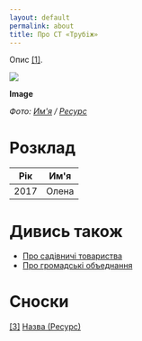 ```yaml
---
layout: default
permalink: about
title: Про СТ «Трубiж»
---
```


Опис <span id="a1">[\[1\]](#f1)</span>.

![](/encyclopedia/images/map.png)

**Image**

*Фото: [Им'я](index) / [Ресурс](index)*

# Розклад

|Рiк|Им'я|
|-|-|
|2017|Олена|


# Дивись також

+ [Про садівничі товариства](pro-sadivnici-tovaristva)
+ [Про громадськi объеднання](pro-gromadski-obiednannya)

# Сноски

[[3]](#a3) <span id="f3"></span> [Назва (Ресурс)](index)
